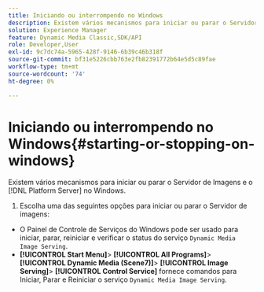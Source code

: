 ```yaml
---
title: Iniciando ou interrompendo no Windows
description: Existem vários mecanismos para iniciar ou parar o Servidor de Imagens e [!DNL Platform Server] no Windows
solution: Experience Manager
feature: Dynamic Media Classic,SDK/API
role: Developer,User
exl-id: 9c7dc74a-5965-428f-9146-6b39c46b318f
source-git-commit: bf31e5226cbb763e2fb82391772b64e5d5c89fae
workflow-type: tm+mt
source-wordcount: '74'
ht-degree: 0%

---
```


# Iniciando ou interrompendo no Windows{#starting-or-stopping-on-windows}

Existem vários mecanismos para iniciar ou parar o Servidor de Imagens e o [!DNL Platform Server] no Windows.

1. Escolha uma das seguintes opções para iniciar ou parar o Servidor de imagens:

* O Painel de Controle de Serviços do Windows pode ser usado para iniciar, parar, reiniciar e verificar o status do serviço `Dynamic Media Image Serving`.
* **[!UICONTROL Start Menu]**> **[!UICONTROL All Programs]**> **[!UICONTROL Dynamic Media (Scene7)]**> **[!UICONTROL Image Serving]**> **[!UICONTROL Control Service]** fornece comandos para Iniciar, Parar e Reiniciar o serviço `Dynamic Media Image Serving`.
